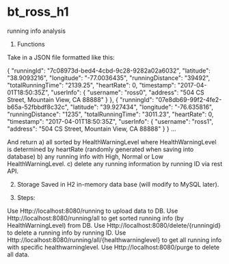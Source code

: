# bt_ross_h1
running info analysis

1. Functions

Take in a JSON file formatted like this:

 {
 "runningId": "7c08973d-bed4-4cbd-9c28-9282a02a6032",
 "latitude": "38.9093216",
 "longitude": "-77.0036435",
 "runningDistance": "39492",
 "totalRunningTime": "2139.25",
 "heartRate": 0,
 "timestamp": "2017-04-01T18:50:35Z",
 "userInfo": {
 "username": "ross0",
 "address": "504 CS Street, Mountain View, CA 88888"
 }
 },
 {
 "runningId": "07e8db69-99f2-4fe2-b65a-52fbbdf8c32c",
 "latitude": "39.927434",
 "longitude": "-76.635816",
 "runningDistance": "1235",
 "totalRunningTime": "3011.23",
 "heartRate": 0,
 "timestamp": "2017-04-01T18:50:35Z",
 "userInfo": {
 "username": "ross1",
 "address": "504 CS Street, Mountain View, CA 88888"
 }
 }
 ...
 
 And return 
 a) all sorted by HealthWarningLevel where HealthWarningLevel is determined by heartRate (randomly generated when saving into database)
 b) any running info with High, Normal or Low HealthWarningLevel.
 c) delete any running information by running ID
 via rest API.
 
 
 2. Storage
 Saved in H2 in-memory data base (will modify to MySQL later).
 
 3. Steps:
 
 Use Http://localhost:8080/running  to upload data to DB.
 Use Http://localhost:8080/running/all   to get sorted running info (by HealthWarningLevel) from DB.
 Use Http://localhost:8080/delete/{runningid} to delete a running info by running ID.
 Use Http://localhost:8080/running/all/{healthwarninglevel} to get all running info with specific healthwarninglevel.
 Use Http://localhost:8080/purge  to delete all data.
 
 
 
 
